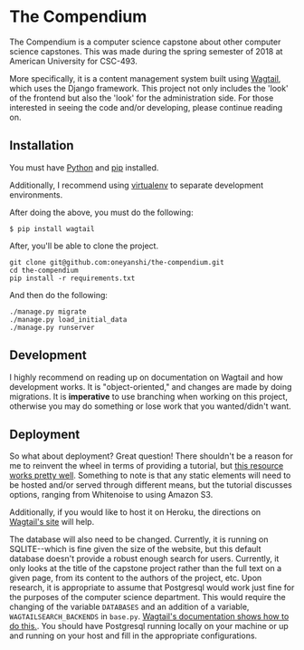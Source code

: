 The Compendium 
============================== 
The Compendium is a computer science capstone about other computer science capstones. This was made during the spring semester of 2018 at American University for CSC-493. 

More specifically, it is a content management system built using [Wagtail](https://wagtail.io/), which uses the Django framework. This project not only includes the 'look' of the frontend but also the 'look' for the administration side. For those interested in seeing the code and/or developing, please continue reading on. 

## Installation

You must have [Python](https://www.python.org/downloads/) and [pip](https://pip.pypa.io/en/latest/installing.html) installed. 

Additionally, I recommend using [virtualenv](https://virtualenv.pypa.io/en/latest/installation.html) to separate development environments.   

After doing the above, you must do the following: 

```$ pip install wagtail ``` 

After, you'll be able to clone the project. 

    git clone git@github.com:oneyanshi/the-compendium.git
    cd the-compendium
    pip install -r requirements.txt 

And then do the following: 

    ./manage.py migrate 
    ./manage.py load_initial_data 
    ./manage.py runserver 

## Development  

I highly recommend on reading up on documentation on Wagtail and how development works. It is "object-oriented," and changes are made by doing migrations. It is **imperative** to use branching when working on this project, otherwise you may do something or lose work that you wanted/didn't want. 

## Deployment 

So what about deployment? Great question! There shouldn't be a reason for me to reinvent the wheel in terms of providing a tutorial, but [this resource works pretty well](https://vix.digital/insights/deploying-wagtail-production/). Something to note is that any static elements will need to be hosted and/or served through different means, but the tutorial discusses options, ranging from Whitenoise to using Amazon S3. 

Additionally, if you would like to host it on Heroku, the directions on [Wagtail's site](https://wagtail.io/blog/wagtail-heroku-2017/) will help. 

The database will also need to be changed. Currently, it is running on SQLITE--which is fine given the size of the website, but this default database doesn't provide a robust enough search for users. Currently, it only looks at the title of the capstone project rather than the full text on a given page, from its content to the authors of the project, etc. Upon research, it is appropriate to assume that Postgresql would work just fine for the purposes of the computer science department. This would require the changing of the variable ```DATABASES``` and an addition of a variable, ```WAGTAILSEARCH_BACKENDS``` in ```base.py```.  [Wagtail's documentation shows how to do this.](http://docs.wagtail.io/en/latest/reference/contrib/postgres_search.html#postgres-search). You should have Postgresql running locally on your machine or up and running on your host and fill in the appropriate configurations. 